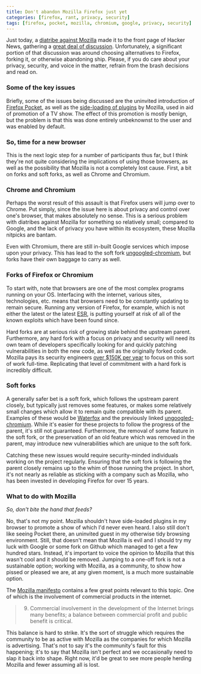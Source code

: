 ```yaml
---
title: Don't abandon Mozilla Firefox just yet
categories: [firefox, rant, privacy, security]
tags: [firefox, pocket, mozilla, chromium, google, privacy, security]
---
```


Just today, a [diatribe against
Mozilla](https://drewdevault.com/2017/12/16/Firefox-is-on-a-slippery-slope.html)
made it to the front page of Hacker News, gathering a [great deal of
discussion](https://news.ycombinator.com/item?id=15940144). Unfortunately, a
significant portion of that discussion was around choosing alternatives to
Firefox, forking it, or otherwise abandoning ship. Please, if you do care about
your privacy, security, and voice in the matter, refrain from the brash
decisions and read on.

### Some of the key issues
Briefly, some of the issues being discussed are the uninvited introduction of
[Firefox Pocket](https://getpocket.com/firefox/), as well as the [side-loading
of plugins](https://bugzilla.mozilla.org/show_bug.cgi?id=1424977) by Mozilla,
used in aid of promotion of a TV show. The effect of this promotion is mostly
benign, but the problem is that this was done entirely unbeknownst to the user
and was enabled by default.

### So, time for a new browser
This is the next logic step for a number of participants thus far, but I think
they're not quite considering the implications of using those browsers, as well
as the possibility that Mozilla is not a completely lost cause. First, a bit on
forks and soft forks, as well as Chrome and Chromium.

### Chrome and Chromium
Perhaps the worst result of this assault is that Firefox users will jump over to
Chrome. Put simply, since the issue here is about privacy and control over one's
browser, that makes absolutely no sense. This is a serious problem with
diatribes against Mozilla for something so relatively small; compared to Google,
and the lack of privacy you have within its ecosystem, these Mozilla nitpicks
are bantam.

Even with Chromium, there are still in-built Google services which impose upon
your privacy. This has lead to the soft fork
[ungoogled-chromium](https://github.com/Eloston/ungoogled-chromium), but forks
have their own baggage to carry as well.

### Forks of Firefox or Chromium
To start with, note that browsers are one of the most complex programs running
on your OS. Interfacing with the internet, various sites, technologies, etc.
means that browsers need to be constantly updating to remain secure. Running any
version of Firefox, for example, which is not either the latest or the latest
[ESR](https://www.mozilla.org/en-US/firefox/organizations/), is putting yourself
at risk of all of the known exploits which have been found since.

Hard forks are at serious risk of growing stale behind the upstream parent.
Furthermore, any hard fork with a focus on privacy and security will need its
own team of developers specifically looking for and quickly patching
vulnerabilities in both the new code, as well as the originally forked code.
Mozilla pays its security engineers [over $150K per
year](https://www.glassdoor.com/Salary/Mozilla-Security-Engineer-Salaries-E19129_D_KO8,25.htm)
to focus on this sort of work full-time. Replicating that level of commitment
with a hard fork is incredibly difficult.

### Soft forks
A generally safer bet is a soft fork, which follows the upstream parent closely,
but typically just removes some features, or makes some relatively small changes
which allow it to remain quite compatible with its parent. Examples of these
would be [Waterfox](https://www.waterfoxproject.org/) and the previously linked
[ungoogled-chromium](https://github.com/Eloston/ungoogled-chromium). While it's
easier for these projects to follow the progress of the parent, it's still not
guaranteed. Furthermore, the removal of some feature in the soft fork, or the
preservation of an old feature which was removed in the parent, may introduce
new vulnerabilities which are unique to the soft fork.

Catching these new issues would require security-minded individuals working on
the project regularly. Ensuring that the soft fork is following the parent
closely remains up to the whim of those running the project. In short, it's not
nearly as reliable as sticking with a company such as Mozilla, who has been
invested in developing Firefox for over 15 years.

### What to do with Mozilla
*So, don't bite the hand that feeds?*

No, that's not my point. Mozilla shouldn't have side-loaded plugins in my
browser to promote a show of which I'd never even heard. I also still don't like
seeing Pocket there, an uninvited guest in my otherwise tidy browsing
environment. Still, that doesn't mean that Mozilla is evil and I should try my
luck with Google or some fork on Github which managed to get a few hundred
stars. Instead, it's important to voice the opinion to Mozilla that this wasn't
cool and it should be removed. Jumping to a one-off fork is not a sustainable
option; working with Mozilla, as a community, to show how pissed or pleased we
are, at any given moment, is a much more sustainable option.

The [Mozilla
manifesto](https://www.mozilla.org/en-US/about/manifesto/details/) contains a
few great points relevant to this topic. One of which is the involvement of
commercial products in the internet.

> 9. Commercial involvement in the development of the Internet brings many benefits; a balance between commercial profit and public benefit is critical.

This balance is hard to strike. It's the sort of struggle which requires the
community to be as active with Mozilla as the companies for which Mozilla is
advertising. That's not to say it's the community's fault for this happening;
it's to say that Mozilla isn't perfect and we occasionally need to slap it back
into shape. Right now, it'd be great to see more people herding Mozilla and
fewer assuming all is lost.
